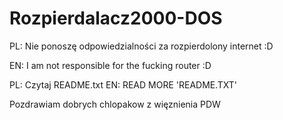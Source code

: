# Rozpierdalacz2000-DOS
PL: Nie ponoszę odpowiedzialności za rozpierdolony internet :D 

EN: I am not responsible for the fucking router :D 


PL:
Czytaj README.txt
EN:
READ MORE 'README.TXT'


Pozdrawiam dobrych chlopakow z więznienia PDW
